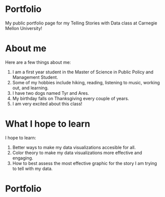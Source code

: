 # Portfolio
My public portfolio page for my Telling Stories with Data class at Carnegie Mellon University!

# About me
Here are a few things about me:
  1. I am a first year student in the Master of Science in Public Policy and Management Student.
  2. Some of my hobbies include hiking, reading, listening to music, working out, and learning.
  3. I have two dogs named Tyr and Ares.
  4. My birthday falls on Thanksgiving every couple of years. 
  5. I am very excited about this class!

# What I hope to learn
I hope to learn:
  1. Better ways to make my data visualizations accesible for all.
  2. Color theory to make my data visualizations more effective and engaging.
  3. How to best assess the most effective graphic for the story I am trying to tell with my data.

# Portfolio
<div class="flourish-embed flourish-chart" data-src="visualisation/7640003"><script src="https://public.flourish.studio/resources/embed.js"></script></div>
